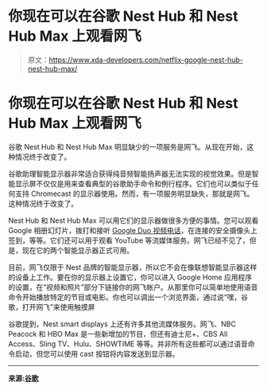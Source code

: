 # 你现在可以在谷歌 Nest Hub 和 Nest Hub Max 上观看网飞

> 原文：<https://www.xda-developers.com/netflix-google-nest-hub-nest-hub-max/>

# 你现在可以在谷歌 Nest Hub 和 Nest Hub Max 上观看网飞

谷歌 Nest Hub 和 Nest Hub Max 明显缺少的一项服务是网飞。从现在开始，这种情况终于改变了。

谷歌助理智能显示器非常适合获得纯音频智能扬声器无法实现的视觉效果。但是智能显示屏不仅仅是用来查看典型的谷歌助手命令和例行程序。它们也可以类似于任何支持 Chromecast 的显示器使用。然而，有一项服务明显缺失，那就是网飞。这种情况终于改变了。

Nest Hub 和 Nest Hub Max 可以用它们的显示器做很多方便的事情。您可以观看 Google 相册幻灯片，拨打和接听 [Google Duo 视频电话](https://www.xda-developers.com/google-nest-hub-max-duo-meet-group-video-calls/)，在连接的安全摄像头上签到，等等。它们还可以用于观看 YouTube 等流媒体服务。网飞已经不见了，但是，现在它的两个智能显示器正式可用。

目前，网飞仅限于 Nest 品牌的智能显示器，所以它不会在像联想智能显示器这样的设备上工作。要在你的显示器上设置它，你可以进入 Google Home 应用程序的设置，在“视频和照片”部分下链接你的网飞帐户。从那里你可以简单地使用语音命令开始播放特定的节目或电影。你也可以调出一个浏览界面，通过说“嘿，谷歌，打开网飞”来使用触摸屏

谷歌提到，Nest smart displays 上还有许多其他流媒体服务。网飞、NBC Peacock 和 HBO Max 是一些新增加的节目，但还有迪士尼+、CBS All Access、Sling TV、Hulu、SHOWTIME 等等。并非所有这些都可以通过语音命令启动，但您可以使用 cast 按钮将内容发送到显示器。

* * *

**来源:[谷歌](https://blog.google/products/google-nest/netflix-arrives-nest-hub-and-hub-max/)**